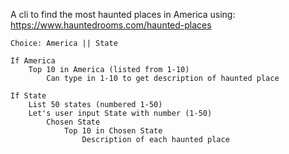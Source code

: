 A cli to find the most haunted places in America
    using: https://www.hauntedrooms.com/haunted-places

    Choice: America || State
    
    If America  
        Top 10 in America (listed from 1-10)
            Can type in 1-10 to get description of haunted place
        
    If State
        List 50 states (numbered 1-50)
        Let's user input State with number (1-50)
            Chosen State
                Top 10 in Chosen State  
                    Description of each haunted place
